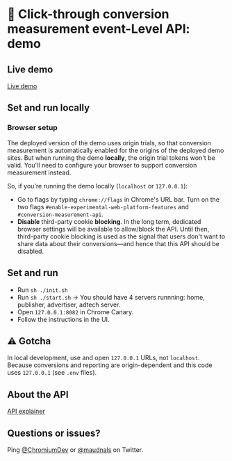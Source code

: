 # 🧮 Click-through conversion measurement event-Level API: demo

## Live demo

[Live demo](https://goo.gle/sppi-devrel-eventlevel)

## Set and run locally

### Browser setup

The deployed version of the demo uses origin trials, so that conversion measurement is automatically enabled for the origins of the deployed demo sites.
But when running the demo **locally**, the origin trial tokens won't be valid. You'll need to configure your browser to support conversion measurement instead.

So, if you're running the demo locally (`localhost` or `127.0.0.1`):

- Go to flags by typing `chrome://flags` in Chrome's URL bar. Turn on the two flags `#enable-experimental-web-platform-features` and `#conversion-measurement-api`.
- **Disable** third-party cookie **blocking**. In the long term, dedicated browser settings will be available to allow/block the API. Until then, third-party cookie blocking is used as the signal that users don't want to share data about their conversions—and hence that this API should be disabled.

## Set and run

- Run `sh ./init.sh`
- Run `sh ./start.sh` -> You should have 4 servers runnning: home, publisher, advertiser, adtech server.
- Open `127.0.0.1:8082` in Chrome Canary.
- Follow the instructions in the UI.

## ⚠️ Gotcha

In local development, use and open `127.0.0.1` URLs, not `localhost`. Because conversions and reporting are origin-dependent and this code uses `127.0.0.1` (see `.env` files).

## About the API

[API explainer](https://github.com/WICG/conversion-measurement-api)

## Questions or issues?

Ping [@ChromiumDev](https://twitter.com/ChromiumDev) or [@maudnals](https://twitter.com/maudnals) on Twitter.
